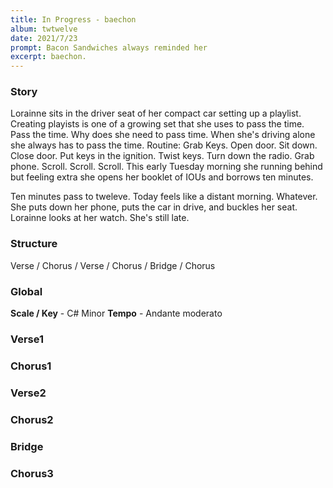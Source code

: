 ```yaml
---
title: In Progress - baechon
album: twtwelve
date: 2021/7/23
prompt: Bacon Sandwiches always reminded her
excerpt: baechon.
---
```

### Story
Lorainne sits in the driver seat of her compact car setting up a playlist. Creating playists is one of a growing set that she uses to pass the time. Pass the time. Why does she need to pass time. When she's driving alone she always has to pass the time. Routine: Grab Keys. Open door. Sit down. Close door. Put keys in the ignition. Twist keys. Turn down the radio. Grab phone. Scroll. Scroll. Scroll. This early Tuesday morning she running behind but feeling extra she opens her booklet of IOUs and borrows ten minutes.

Ten minutes pass to tweleve. Today feels like a distant morning. Whatever. She puts down her phone, puts the car in drive, and buckles her seat. Lorainne looks at her watch. She's still late.



### Structure
Verse / Chorus / Verse / Chorus / Bridge / Chorus

### Global
**Scale / Key** - C# Minor
**Tempo** - Andante moderato

### Verse1

### Chorus1

### Verse2

### Chorus2

### Bridge

### Chorus3

